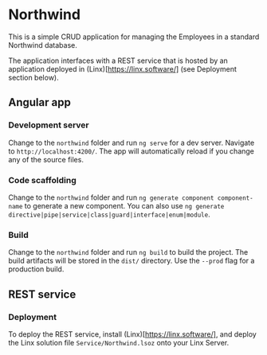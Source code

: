 # Northwind

This is a simple CRUD application for managing the Employees in a standard Northwind database.

The application interfaces with a REST service that is hosted by an application deployed in (Linx)[https://linx.software/] (see Deployment section below).

## Angular app

### Development server

Change to the `northwind` folder and run `ng serve` for a dev server. Navigate to `http://localhost:4200/`. The app will automatically reload if you change any of the source files.

### Code scaffolding

Change to the `northwind` folder and run `ng generate component component-name` to generate a new component. You can also use `ng generate directive|pipe|service|class|guard|interface|enum|module`.

### Build

Change to the `northwind` folder and run `ng build` to build the project. The build artifacts will be stored in the `dist/` directory. Use the `--prod` flag for a production build.

## REST service

### Deployment

To deploy the REST service, install (Linx)[https://linx.software/], and deploy the Linx solution file `Service/Northwind.lsoz` onto your Linx Server.

